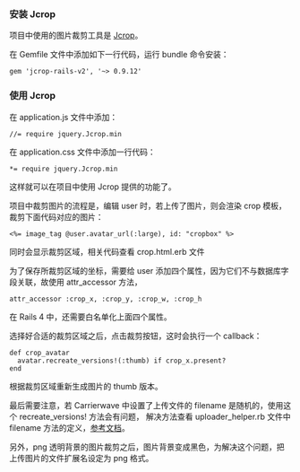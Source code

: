 ### 安装 Jcrop

项目中使用的图片裁剪工具是 [Jcrop](http://deepliquid.com/content/Jcrop.html)。

在 Gemfile 文件中添加如下一行代码，运行 bundle 命令安装：

    gem 'jcrop-rails-v2', '~> 0.9.12'

### 使用 Jcrop

在 application.js 文件中添加：

    //= require jquery.Jcrop.min

在 application.css 文件中添加一行代码：

    *= require jquery.Jcrop.min

这样就可以在项目中使用 Jcrop 提供的功能了。

项目中裁剪图片的流程是，编辑 user 时，若上传了图片，则会渲染 crop 模板，
裁剪下面代码对应的图片：

    <%= image_tag @user.avatar_url(:large), id: "cropbox" %>

同时会显示裁剪区域，相关代码查看 crop.html.erb 文件

为了保存所裁剪区域的坐标，需要给 user 添加四个属性，因为它们不与数据库字段关联，故使用 attr_accessor 方法，

    attr_accessor :crop_x, :crop_y, :crop_w, :crop_h

在 Rails 4 中，还需要白名单化上面四个属性。

选择好合适的裁剪区域之后，点击裁剪按钮，这时会执行一个 callback：

    def crop_avatar
      avatar.recreate_versions!(:thumb) if crop_x.present?
    end

根据裁剪区域重新生成图片的 thumb 版本。

最后需要注意，若 Carrierwave 中设置了上传文件的 filename 是随机的，使用这个 recreate_versions! 方法会有问题，
解决方法查看 uploader_helper.rb 文件中 filename 方法的定义，[参考文档](https://github.com/billie66/image/issues/8)。

另外，png 透明背景的图片裁剪之后，图片背景变成黑色，为解决这个问题，把上传图片的文件扩展名设定为 png 格式。
